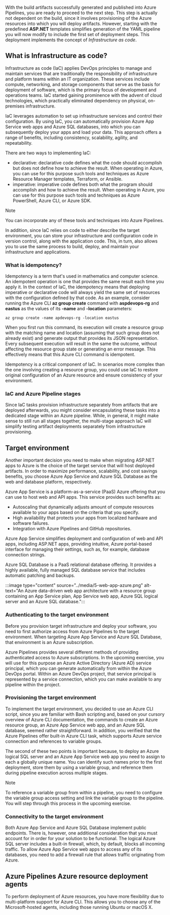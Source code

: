 With the build artifacts successfully generated and published into Azure Pipelines, you are ready to proceed to the next step. This step is actually not dependent on the build, since it involves provisioning of the Azure resources into which you will deploy artifacts. However, starting with the predefined **ASP.NET** templates simplifies generation of the YAML pipeline you will now modify to include the first set of deployment steps. This deployment implements the concept of *Infrastructure as code*. 

## What is Infrastructure as code?

Infrastructure as code (IaC) applies DevOps principles to manage and maintain services that are traditionally the responsibility of infrastructure and platform teams within an IT organization. These services include compute, networking, and storage components that serve as the basis for deployment of software, which is the primary focus of development and operations teams. IaC started gaining prominence with the advent of cloud technologies, which practically eliminated dependency on physical, on-premises infrastructure.

IaC leverages automation to set up infrastructure services and control their configuration. By using IaC, you can automatically provision Azure App Service web apps and Azure SQL databases, into which you can subsequently deploy your apps and load your data. This approach offers a range of benefits, including consistency, scalability, agility, and repeatability. 

There are two ways to implementing IaC:

- declarative: declarative code defines what the code should accomplish but does not define how to achieve the result. When operating in Azure, you can use for this purpose such tools and techniques as Azure Resource Manager templates, Terraform, or Ansible.
- imperative: imperative code defines both what the program should accomplish and how to achieve the result. When operating in Azure, you can use for this purpose such tools and techniques as Azure PowerShell, Azure CLI, or Azure SDK.

> [!NOTE]
> You can incorporate any of these tools and techniques into Azure Pipelines. 

In addition, since IaC relies on code to either describe the target environment, you can store your infrastructure and configuration code in version control, along with the application code. This, in turn, also allows you to use the same process to build, deploy, and maintain your infrastructure and applications. 

### What is idempotency?

Idempotency is a term that's used in mathematics and computer science. An idempotent operation is one that provides the same result each time you apply it. In the context of IaC, the idempotency means that deploying imperative or declarative code will always yield the same set of resources with the configuration defined by that code. As an example, consider running the Azure CLI **az group create** command with **aspdevops-rg** and **eastus** as the values of its **-name** and **-location** parameters:

```
az group create -name apdevops-rg -location eastus
```

When you first run this command, its execution will create a resource group with the matching name and location (assuming that such group does not already exist) and generate output that provides its JSON representation. Every subsequent execution will result in the same the outcome, without affecting the resource group state or generating an error message. This effectively means that this Azure CLI command is idempotent.

Idempotency is a critical component of IaC. In scenarios more complex than the one involving creating a resource group, you could use IaC to restore original configuration of an Azure resource and ensure consistency of your environment. 

### IaC and Azure Pipeline stages

Since IaC tasks provision infrastructure separately from artifacts that are deployed afterwards, you might consider encapsulating these tasks into a dedicated stage within an Azure pipeline. While, in general, it might make sense to still run all stages together, the multi-stage approach IaC will simplify testing artifact deployments separately from infrastructure provisioning.

## Target environment

Another important decision you need to make when migrating ASP.NET apps to Azure is the choice of the target service that will host deployed artifacts. In order to maximize performance, scalability, and cost savings benefits, you choose Azure App Service and Azure SQL Database as the web and database platform, respectively. 

Azure App Service is a platform-as-a-service (PaaS) Azure offering that you can use to host web and API apps. This service provides such benefits as:

- Autoscaling that dynamically adjusts amount of compute resources available to your apps based on the criteria that you specify.
- High availability that protects your apps from localized hardware and software failures.
- Integration with Azure Pipelines and GitHub repositories.

Azure App Service simplifies deployment and configuration of web and API apps, including ASP.NET apps, providing intuitive, Azure portal-based interface for managing their settings, such as, for example, database connection strings.

Azure SQL Database is a PaaS relational database offering. It provides a highly available, fully managed SQL database service that includes automatic patching and backups.

:::image type="content" source="../media/5-web-app-azure.png" alt-text="An Azure data-driven web app architecture with a resource group containing an App Service plan, App Service web app, Azure SQL logical server and an Azure SQL database.":::

### Authenticating to the target environment

Before you provision target infrastructure and deploy your software, you need to first authorize access from Azure Pipelines to the target environment. When targeting Azure App Service and Azure SQL Database, that environment is an Azure subscription. 

Azure Pipelines provides several different methods of providing authenticated access to Azure subscriptions. In the upcoming exercise, you will use for this purpose an Azure Active Directory (Azure AD) service principal, which you can generate automatically from within the Azure DevOps portal. Within an Azure DevOps project, that service principal is represented by a service connection, which you can make available to any pipeline within the project.

### Provisioning the target environment

To implement the target environment, you decided to use an Azure CLI script, since you are familiar with Bash scripting and, based on your cursory overview of Azure CLI documentation, the commands to create an Azure resource group, an Azure App Service web app, and an Azure SQL database, seemed rather straightforward. In addition, you verified that the Azure Pipelines offer built-in Azure CLI task, which supports Azure service connection and references to variable groups. 

The second of these two points is important because, to deploy an Azure logical SQL server and an Azure App Service web app you need to assign to each a globally unique name. You can identify such names prior to the first deployment, store them by using a variable group, and reference them during pipeline execution across multiple stages. 

> [!NOTE]
> To reference a variable group from within a pipeline, you need to configure the variable group access setting and link the variable group to the pipeline. You will step through this process in the upcoming exercise.

### Connectivity to the target environment

Both Azure App Service and Azure SQL Database implement public endpoints. There is, however, one additional consideration that you must account for in order for your solution to be functional. The logical Azure SQL server includes a built-in firewall, which, by default, blocks all incoming traffic. To allow Azure App Service web apps to access any of its databases, you need to add a firewall rule that allows traffic originating from Azure.

## Azure Pipelines Azure resource deployment agents

To perform deployment of Azure resources, you have more flexibility due to multi-platform support for Azure CLI. This allows you to choose any of the Microsoft-hosted agents, including those running Ubuntu or macOS X.
